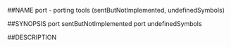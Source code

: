 ##NAME
  port - porting tools (sentButNotImplemented, undefinedSymbols)

##SYNOPSIS
  port sentButNotImplemented
  port undefinedSymbols

##DESCRIPTION
  
